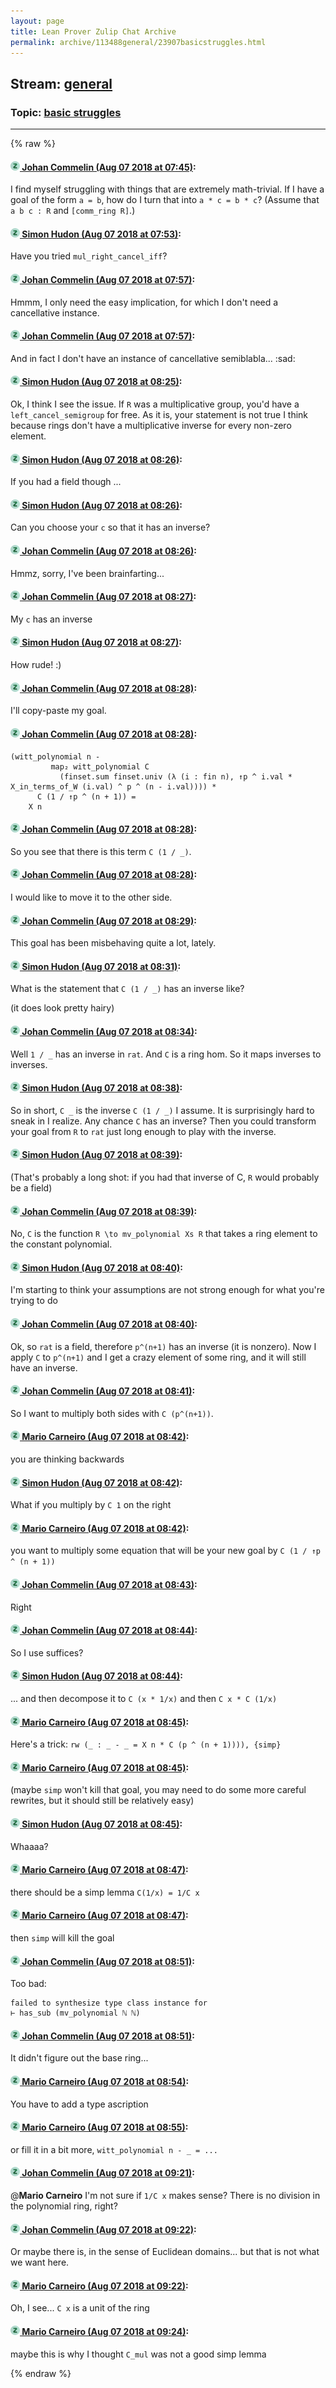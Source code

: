 ```yaml
---
layout: page
title: Lean Prover Zulip Chat Archive 
permalink: archive/113488general/23907basicstruggles.html
---
```


## Stream: [general](index.html)
### Topic: [basic struggles](23907basicstruggles.html)

---


{% raw %}
#### [![Click to go to Zulip](../../assets/img/zulip2.png) Johan Commelin (Aug 07 2018 at 07:45)](https://leanprover.zulipchat.com/#narrow/stream/113488-general/topic/basic%20struggles/near/131024386):
I find myself struggling with things that are extremely math-trivial. If I have a goal of the form `a = b`, how do I turn that into `a * c = b * c`? (Assume that `a b c : R` and `[comm_ring R]`.)

#### [![Click to go to Zulip](../../assets/img/zulip2.png) Simon Hudon (Aug 07 2018 at 07:53)](https://leanprover.zulipchat.com/#narrow/stream/113488-general/topic/basic%20struggles/near/131024655):
Have you tried `mul_right_cancel_iff`?

#### [![Click to go to Zulip](../../assets/img/zulip2.png) Johan Commelin (Aug 07 2018 at 07:57)](https://leanprover.zulipchat.com/#narrow/stream/113488-general/topic/basic%20struggles/near/131024771):
Hmmm, I only need the easy implication, for which I don't need a cancellative instance.

#### [![Click to go to Zulip](../../assets/img/zulip2.png) Johan Commelin (Aug 07 2018 at 07:57)](https://leanprover.zulipchat.com/#narrow/stream/113488-general/topic/basic%20struggles/near/131024779):
And in fact I don't have an instance of cancellative semiblabla... :sad:

#### [![Click to go to Zulip](../../assets/img/zulip2.png) Simon Hudon (Aug 07 2018 at 08:25)](https://leanprover.zulipchat.com/#narrow/stream/113488-general/topic/basic%20struggles/near/131025662):
Ok, I think I see the issue. If `R` was a multiplicative group, you'd have a `left_cancel_semigroup` for free. As it is, your statement is not true I think because rings don't have a multiplicative inverse for every non-zero element.

#### [![Click to go to Zulip](../../assets/img/zulip2.png) Simon Hudon (Aug 07 2018 at 08:26)](https://leanprover.zulipchat.com/#narrow/stream/113488-general/topic/basic%20struggles/near/131025717):
If you had a field though ...

#### [![Click to go to Zulip](../../assets/img/zulip2.png) Simon Hudon (Aug 07 2018 at 08:26)](https://leanprover.zulipchat.com/#narrow/stream/113488-general/topic/basic%20struggles/near/131025720):
Can you choose your `c` so that it has an inverse?

#### [![Click to go to Zulip](../../assets/img/zulip2.png) Johan Commelin (Aug 07 2018 at 08:26)](https://leanprover.zulipchat.com/#narrow/stream/113488-general/topic/basic%20struggles/near/131025721):
Hmmz, sorry, I've been brainfarting...

#### [![Click to go to Zulip](../../assets/img/zulip2.png) Johan Commelin (Aug 07 2018 at 08:27)](https://leanprover.zulipchat.com/#narrow/stream/113488-general/topic/basic%20struggles/near/131025729):
My `c` has an inverse

#### [![Click to go to Zulip](../../assets/img/zulip2.png) Simon Hudon (Aug 07 2018 at 08:27)](https://leanprover.zulipchat.com/#narrow/stream/113488-general/topic/basic%20struggles/near/131025730):
How rude! :)

#### [![Click to go to Zulip](../../assets/img/zulip2.png) Johan Commelin (Aug 07 2018 at 08:28)](https://leanprover.zulipchat.com/#narrow/stream/113488-general/topic/basic%20struggles/near/131025770):
I'll copy-paste my goal.

#### [![Click to go to Zulip](../../assets/img/zulip2.png) Johan Commelin (Aug 07 2018 at 08:28)](https://leanprover.zulipchat.com/#narrow/stream/113488-general/topic/basic%20struggles/near/131025771):
```lean
(witt_polynomial n -
         map₂ witt_polynomial C
           (finset.sum finset.univ (λ (i : fin n), ↑p ^ i.val * X_in_terms_of_W (i.val) ^ p ^ (n - i.val)))) *
      C (1 / ↑p ^ (n + 1)) =
    X n
```

#### [![Click to go to Zulip](../../assets/img/zulip2.png) Johan Commelin (Aug 07 2018 at 08:28)](https://leanprover.zulipchat.com/#narrow/stream/113488-general/topic/basic%20struggles/near/131025773):
So you see that there is this term `C (1 / _)`.

#### [![Click to go to Zulip](../../assets/img/zulip2.png) Johan Commelin (Aug 07 2018 at 08:28)](https://leanprover.zulipchat.com/#narrow/stream/113488-general/topic/basic%20struggles/near/131025775):
I would like to move it to the other side.

#### [![Click to go to Zulip](../../assets/img/zulip2.png) Johan Commelin (Aug 07 2018 at 08:29)](https://leanprover.zulipchat.com/#narrow/stream/113488-general/topic/basic%20struggles/near/131025784):
This goal has been misbehaving quite a lot, lately.

#### [![Click to go to Zulip](../../assets/img/zulip2.png) Simon Hudon (Aug 07 2018 at 08:31)](https://leanprover.zulipchat.com/#narrow/stream/113488-general/topic/basic%20struggles/near/131025850):
What is the statement that `C (1 / _)` has an inverse like?

(it does look pretty hairy)

#### [![Click to go to Zulip](../../assets/img/zulip2.png) Johan Commelin (Aug 07 2018 at 08:34)](https://leanprover.zulipchat.com/#narrow/stream/113488-general/topic/basic%20struggles/near/131025960):
Well `1 / _` has an inverse in `rat`. And `C` is a ring hom. So it maps inverses to inverses.

#### [![Click to go to Zulip](../../assets/img/zulip2.png) Simon Hudon (Aug 07 2018 at 08:38)](https://leanprover.zulipchat.com/#narrow/stream/113488-general/topic/basic%20struggles/near/131026067):
So in short, `C _` is the inverse `C (1 / _)` I assume. It is surprisingly hard to sneak in I realize. Any chance `C` has an inverse? Then you could transform your goal from `R` to `rat` just long enough to play with the inverse.

#### [![Click to go to Zulip](../../assets/img/zulip2.png) Simon Hudon (Aug 07 2018 at 08:39)](https://leanprover.zulipchat.com/#narrow/stream/113488-general/topic/basic%20struggles/near/131026077):
(That's probably a long shot: if you had that inverse of C, `R` would probably be a field)

#### [![Click to go to Zulip](../../assets/img/zulip2.png) Johan Commelin (Aug 07 2018 at 08:39)](https://leanprover.zulipchat.com/#narrow/stream/113488-general/topic/basic%20struggles/near/131026078):
No, `C` is the function `R \to mv_polynomial Xs R` that takes a ring element to the constant polynomial.

#### [![Click to go to Zulip](../../assets/img/zulip2.png) Simon Hudon (Aug 07 2018 at 08:40)](https://leanprover.zulipchat.com/#narrow/stream/113488-general/topic/basic%20struggles/near/131026130):
I'm starting to think your assumptions are not strong enough for what you're trying to do

#### [![Click to go to Zulip](../../assets/img/zulip2.png) Johan Commelin (Aug 07 2018 at 08:40)](https://leanprover.zulipchat.com/#narrow/stream/113488-general/topic/basic%20struggles/near/131026132):
Ok, so `rat` is a field, therefore `p^(n+1)` has an inverse (it is nonzero). Now I apply `C` to `p^(n+1)` and I get a crazy element of some ring, and it will still have an inverse.

#### [![Click to go to Zulip](../../assets/img/zulip2.png) Johan Commelin (Aug 07 2018 at 08:41)](https://leanprover.zulipchat.com/#narrow/stream/113488-general/topic/basic%20struggles/near/131026138):
So I want to multiply both sides with `C (p^(n+1))`.

#### [![Click to go to Zulip](../../assets/img/zulip2.png) Mario Carneiro (Aug 07 2018 at 08:42)](https://leanprover.zulipchat.com/#narrow/stream/113488-general/topic/basic%20struggles/near/131026180):
you are thinking backwards

#### [![Click to go to Zulip](../../assets/img/zulip2.png) Simon Hudon (Aug 07 2018 at 08:42)](https://leanprover.zulipchat.com/#narrow/stream/113488-general/topic/basic%20struggles/near/131026193):
What if you multiply by `C 1` on the right

#### [![Click to go to Zulip](../../assets/img/zulip2.png) Mario Carneiro (Aug 07 2018 at 08:42)](https://leanprover.zulipchat.com/#narrow/stream/113488-general/topic/basic%20struggles/near/131026194):
you want to multiply some equation that will be your new goal by `C (1 / ↑p ^ (n + 1))`

#### [![Click to go to Zulip](../../assets/img/zulip2.png) Johan Commelin (Aug 07 2018 at 08:43)](https://leanprover.zulipchat.com/#narrow/stream/113488-general/topic/basic%20struggles/near/131026201):
Right

#### [![Click to go to Zulip](../../assets/img/zulip2.png) Johan Commelin (Aug 07 2018 at 08:44)](https://leanprover.zulipchat.com/#narrow/stream/113488-general/topic/basic%20struggles/near/131026247):
So I use suffices?

#### [![Click to go to Zulip](../../assets/img/zulip2.png) Simon Hudon (Aug 07 2018 at 08:44)](https://leanprover.zulipchat.com/#narrow/stream/113488-general/topic/basic%20struggles/near/131026248):
... and then decompose it to `C (x * 1/x)` and then `C x * C (1/x)`

#### [![Click to go to Zulip](../../assets/img/zulip2.png) Mario Carneiro (Aug 07 2018 at 08:45)](https://leanprover.zulipchat.com/#narrow/stream/113488-general/topic/basic%20struggles/near/131026254):
Here's a trick: `rw (_ : _ - _ = X n * C (p ^ (n + 1)))), {simp}`

#### [![Click to go to Zulip](../../assets/img/zulip2.png) Mario Carneiro (Aug 07 2018 at 08:45)](https://leanprover.zulipchat.com/#narrow/stream/113488-general/topic/basic%20struggles/near/131026262):
(maybe `simp` won't kill that goal, you may need to do some more careful rewrites, but it should still be relatively easy)

#### [![Click to go to Zulip](../../assets/img/zulip2.png) Simon Hudon (Aug 07 2018 at 08:45)](https://leanprover.zulipchat.com/#narrow/stream/113488-general/topic/basic%20struggles/near/131026263):
Whaaaa?

#### [![Click to go to Zulip](../../assets/img/zulip2.png) Mario Carneiro (Aug 07 2018 at 08:47)](https://leanprover.zulipchat.com/#narrow/stream/113488-general/topic/basic%20struggles/near/131026310):
there should be a simp lemma `C(1/x) = 1/C x`

#### [![Click to go to Zulip](../../assets/img/zulip2.png) Mario Carneiro (Aug 07 2018 at 08:47)](https://leanprover.zulipchat.com/#narrow/stream/113488-general/topic/basic%20struggles/near/131026311):
then `simp` will kill the goal

#### [![Click to go to Zulip](../../assets/img/zulip2.png) Johan Commelin (Aug 07 2018 at 08:51)](https://leanprover.zulipchat.com/#narrow/stream/113488-general/topic/basic%20struggles/near/131026422):
Too bad:
```lean
failed to synthesize type class instance for
⊢ has_sub (mv_polynomial ℕ ℕ)
```

#### [![Click to go to Zulip](../../assets/img/zulip2.png) Johan Commelin (Aug 07 2018 at 08:51)](https://leanprover.zulipchat.com/#narrow/stream/113488-general/topic/basic%20struggles/near/131026426):
It didn't figure out the base ring...

#### [![Click to go to Zulip](../../assets/img/zulip2.png) Mario Carneiro (Aug 07 2018 at 08:54)](https://leanprover.zulipchat.com/#narrow/stream/113488-general/topic/basic%20struggles/near/131026517):
You have to add a type ascription

#### [![Click to go to Zulip](../../assets/img/zulip2.png) Mario Carneiro (Aug 07 2018 at 08:55)](https://leanprover.zulipchat.com/#narrow/stream/113488-general/topic/basic%20struggles/near/131026526):
or fill it in a bit more, `witt_polynomial n - _ = ...`

#### [![Click to go to Zulip](../../assets/img/zulip2.png) Johan Commelin (Aug 07 2018 at 09:21)](https://leanprover.zulipchat.com/#narrow/stream/113488-general/topic/basic%20struggles/near/131027462):
@**Mario Carneiro** I'm not sure if `1/C x` makes sense? There is no division in the polynomial ring, right?

#### [![Click to go to Zulip](../../assets/img/zulip2.png) Johan Commelin (Aug 07 2018 at 09:22)](https://leanprover.zulipchat.com/#narrow/stream/113488-general/topic/basic%20struggles/near/131027506):
Or maybe there is, in the sense of Euclidean domains... but that is not what we want here.

#### [![Click to go to Zulip](../../assets/img/zulip2.png) Mario Carneiro (Aug 07 2018 at 09:22)](https://leanprover.zulipchat.com/#narrow/stream/113488-general/topic/basic%20struggles/near/131027510):
Oh, I see... `C x` is a unit of the ring

#### [![Click to go to Zulip](../../assets/img/zulip2.png) Mario Carneiro (Aug 07 2018 at 09:24)](https://leanprover.zulipchat.com/#narrow/stream/113488-general/topic/basic%20struggles/near/131027588):
maybe this is why I thought `C_mul` was not a good simp lemma


{% endraw %}
